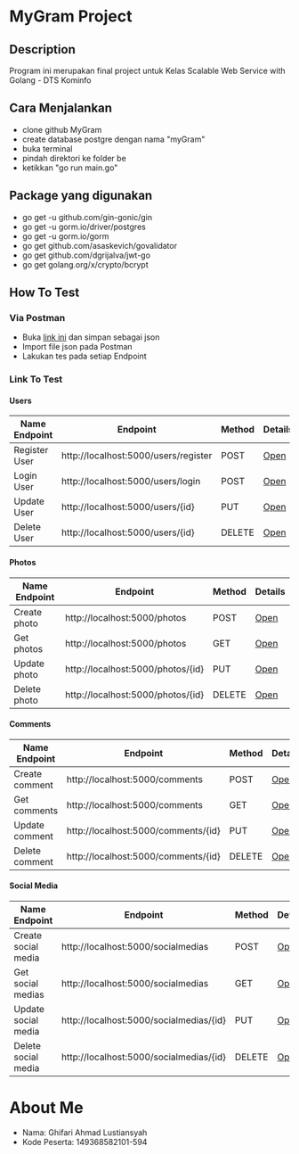 # MyGram Project

## Description

Program ini merupakan final project untuk Kelas Scalable Web Service with Golang - DTS Kominfo

## Cara Menjalankan

- clone github MyGram
- create database postgre dengan nama "myGram"
- buka terminal
- pindah direktori ke folder be
- ketikkan "go run main.go"

## Package yang digunakan

- go get -u github.com/gin-gonic/gin
- go get -u gorm.io/driver/postgres
- go get -u gorm.io/gorm
- go get github.com/asaskevich/govalidator
- go get github.com/dgrijalva/jwt-go
- go get golang.org/x/crypto/bcrypt

## How To Test

### Via Postman

- Buka [link ini](./MyGram%20API.postman_collection.json) dan simpan sebagai json
- Import file json pada Postman
- Lakukan tes pada setiap Endpoint

### Link To Test

#### Users

| Name Endpoint | Endpoint                             | Method | Details                              |
| ------------- | ------------------------------------ | ------ | ------------------------------------ |
| Register User | http://localhost:5000/users/register | POST   | [Open](./API-SPEC.md#register-users) |
| Login User    | http://localhost:5000/users/login    | POST   | [Open](./API-SPEC.md#login-users)    |
| Update User   | http://localhost:5000/users/{id}     | PUT    | [Open](./API-SPEC.md#update-users)   |
| Delete User   | http://localhost:5000/users/{id}     | DELETE | [Open](./API-SPEC.md#delete-users)   |

#### Photos

| Name Endpoint | Endpoint                          | Method | Details                             |
| ------------- | --------------------------------- | ------ | ----------------------------------- |
| Create photo  | http://localhost:5000/photos      | POST   | [Open](./API-SPEC.md#create-photos) |
| Get photos    | http://localhost:5000/photos      | GET    | [Open](./API-SPEC.md#get-photos)    |
| Update photo  | http://localhost:5000/photos/{id} | PUT    | [Open](./API-SPEC.md#update-photos) |
| Delete photo  | http://localhost:5000/photos/{id} | DELETE | [Open](./API-SPEC.md#delete-photos) |

#### Comments

| Name Endpoint  | Endpoint                            | Method | Details                               |
| -------------- | ----------------------------------- | ------ | ------------------------------------- |
| Create comment | http://localhost:5000/comments      | POST   | [Open](./API-SPEC.md#create-comments) |
| Get comments   | http://localhost:5000/comments      | GET    | [Open](./API-SPEC.md#get-comments)    |
| Update comment | http://localhost:5000/comments/{id} | PUT    | [Open](./API-SPEC.md#update-comments) |
| Delete comment | http://localhost:5000/comments/{id} | DELETE | [Open](./API-SPEC.md#delete-comments) |

#### Social Media

| Name Endpoint       | Endpoint                                | Method | Details                                    |
| ------------------- | --------------------------------------- | ------ | ------------------------------------------ |
| Create social media | http://localhost:5000/socialmedias      | POST   | [Open](./API-SPEC.md#create-social-medias) |
| Get social medias   | http://localhost:5000/socialmedias      | GET    | [Open](./API-SPEC.md#get-social-medias)    |
| Update social media | http://localhost:5000/socialmedias/{id} | PUT    | [Open](./API-SPEC.md#update-social-medias) |
| Delete social media | http://localhost:5000/socialmedias/{id} | DELETE | [Open](./API-SPEC.md#delete-social-medias) |


# About Me

- Nama: Ghifari Ahmad Lustiansyah
- Kode Peserta: 149368582101-594
